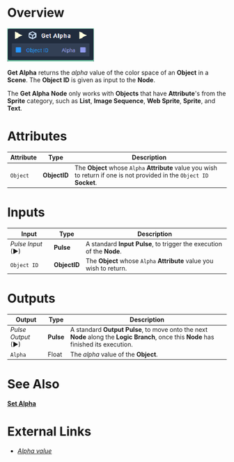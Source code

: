 # Overview

![The Get Alpha Node.](../../../.gitbook/assets/toolbox/incari/object/get-alpha.PNG)

**Get Alpha** returns the *alpha* value of the color space of an **Object** in a **Scene**. The **Object ID** is given as input to the **Node**. 

The **Get Alpha** **Node** only works with **Objects** that have  **Attribute**'s from the **Sprite** category, such as **List**, **Image Sequence**, **Web Sprite**, **Sprite**, and **Text**.

# Attributes

|Attribute|Type|Description|
|---|---|---|
|`Object`|**ObjectID**|The **Object** whose `Alpha` **Attribute** value you wish to return if one is not provided in the `Object ID` **Socket**.

# Inputs

|Input|Type|Description|
|---|---|---|
|*Pulse Input* (►)|**Pulse**|A standard **Input Pulse**, to trigger the execution of the **Node**.|
|`Object ID`|**ObjectID** |The **Object** whose `Alpha` **Attribute** value you wish to return.


# Outputs

|Output|Type|Description|
|---|---|---|
|*Pulse Output* (►)|**Pulse**|A standard **Output Pulse**, to move onto the next **Node** along the **Logic Branch**, once this **Node** has finished its execution.|
|`Alpha`| Float | The *alpha* value of the **Object**.

# See Also
[**Set Alpha**](set-alpha.md)

# External Links
- [*Alpha value*](https://en.wikipedia.org/wiki/Alpha_compositing)
